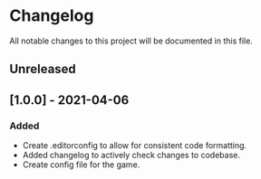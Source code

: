 # Changelog
All notable changes to this project will be documented in this file.

## Unreleased

## [1.0.0] - 2021-04-06
### Added
- Create .editorconfig to allow for consistent code formatting.
- Added changelog to actively check changes to codebase.
- Create config file for the game.